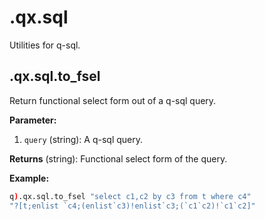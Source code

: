 
# .qx.sql


Utilities for q-sql.

## .qx.sql.to_fsel


Return functional select form out of a q-sql query.

**Parameter:**

1. `query` (string):  A q-sql query.


**Returns** (string):  Functional select form of the query.


**Example:**

```q
q).qx.sql.to_fsel "select c1,c2 by c3 from t where c4"
"?[t;enlist `c4;(enlist`c3)!enlist`c3;(`c1`c2)!`c1`c2]"
```

